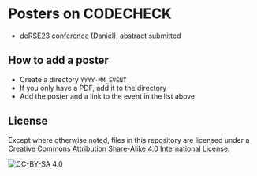 # Posters on CODECHECK

- [deRSE23 conference](https://de-rse23.sciencesconf.org/) (Daniel), abstract submitted
## How to add a poster

- Create a directory `YYYY-MM_EVENT`
- If you only have a PDF, add it to the directory
- Add the poster and a link to the event in the list above
## License

Except where otherwise noted, files in this repository are licensed under a [Creative Commons Attribution Share-Alike 4.0 International License](https://creativecommons.org/licenses/by-sa/4.0/).

![CC-BY-SA 4.0](https://mirrors.creativecommons.org/presskit/buttons/88x31/svg/by-sa.svg)

